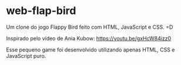 # web-flap-bird
Um clone do jogo Flappy Bird feito com HTML, JavaScript e CSS. =D

Inspirado pelo vídeo de Ania Kubow: https://youtu.be/gxHcW84izz0

Esse pequeno game foi desenvolvido utilizando apenas HTML, CSS e JavaScript puro.
